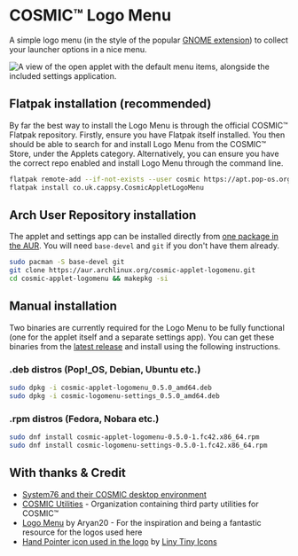 # COSMIC™ Logo Menu

A simple logo menu (in the style of the popular [GNOME extension](https://github.com/Aryan20/Logomenu)) to collect your launcher options in a nice menu.

![A view of the open applet with the default menu items, alongside the included settings application.](https://raw.githubusercontent.com/cappsyco/cosmic-applet-logomenu/main/screenshots/cosmic-applet-logomenu.png)

## Flatpak installation (recommended)

By far the best way to install the Logo Menu is through the official COSMIC™ Flatpak repository. Firstly, ensure you have Flatpak itself installed. You then should be able to search for and install Logo Menu from the COSMIC™ Store, under the Applets category. Alternatively, you can ensure you have the correct repo enabled and install Logo Menu through the command line.

```sh
flatpak remote-add --if-not-exists --user cosmic https://apt.pop-os.org/cosmic/cosmic.flatpakrepo
flatpak install co.uk.cappsy.CosmicAppletLogoMenu
```

## Arch User Repository installation

The applet and settings app can be installed directly from [one package in the AUR](https://aur.archlinux.org/packages/cosmic-applet-logomenu). You will need `base-devel` and `git` if you don't have them already.

```sh
sudo pacman -S base-devel git
git clone https://aur.archlinux.org/cosmic-applet-logomenu.git
cd cosmic-applet-logomenu && makepkg -si
```

## Manual installation

Two binaries are currently required for the Logo Menu to be fully functional (one for the applet itself and a separate settings app). You can get these binaries from the [latest release](https://github.com/cappsyco/cosmic-applet-logomenu/releases/latest) and install using the following instructions.

### .deb distros (Pop!\_OS, Debian, Ubuntu etc.)

```sh
sudo dpkg -i cosmic-applet-logomenu_0.5.0_amd64.deb
sudo dpkg -i cosmic-logomenu-settings_0.5.0_amd64.deb
```

### .rpm distros (Fedora, Nobara etc.)

```sh
sudo dnf install cosmic-applet-logomenu-0.5.0-1.fc42.x86_64.rpm
sudo dnf install cosmic-logomenu-settings-0.5.0-1.fc42.x86_64.rpm
```



## With thanks & Credit
* [System76 and their COSMIC desktop environment](https://system76.com/cosmic/)
* [COSMIC Utilities](https://github.com/cosmic-utils/) - Organization containing third party utilities for COSMIC™
* [Logo Menu](https://github.com/Aryan20/Logomenu) by Aryan20 - For the inspiration and being a fantastic resource for the logos used here
* [Hand Pointer icon used in the logo](https://www.svgrepo.com/svg/430337/line-hand-pointer-event) by [Liny Tiny Icons](https://www.svgrepo.com/collection/liny-tiny-line-icons/)
